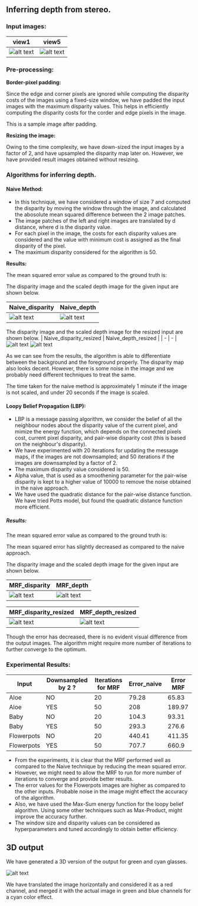 ## Inferring depth from stereo.

### Input images:
| view1 | view5 |
| - | - |
|![alt text](https://github.com/tanmayiballa/inferring-depth-from-stereo/blob/main/Input/view1.png)| ![alt text](https://github.com/tanmayiballa/inferring-depth-from-stereo/blob/main/Input/view5.png) |

### Pre-processing:

**Border-pixel padding:**

Since the edge and corner pixels are ignored while computing the disparity costs of the images using a fixed-size window, we have padded the input images with the maximum disparity values. This helps in efficiently computing the disparity costs for the corder and edge pixels in the image.

This is a sample image after padding.

**Resizing the image:**

Owing to the time complexity, we have down-sized the input images by a factor of 2, and have upsampled the disparity map later on. However, we have provided result images obtained without resizing.

### Algorithms for inferring depth.

#### Naive Method:
- In this technique, we have considered a window of size 7 and computed the disparity by moving the window through the image, and calculated the abosolute mean squared difference between the 2 image patches.
- The image patches of the left and right images are translated by d distance, where d is the disparity value.
- For each pixel in the image, the costs for each disparity values are considered and the value with minimum cost is assigned as the final disparity of the pixel.
- The maximum disparity considered for the algorithm is 50.

**Results:**

The mean squared error value as compared to the ground truth is: 

The disparity image and the scaled depth image for the given input are shown below.

| Naive_disparity | Naive_depth |
| - | - |
| ![alt text](https://github.com/tanmayiballa/inferring-depth-from-stereo/blob/main/out_naive.png) | ![alt text](https://github.com/tanmayiballa/inferring-depth-from-stereo/blob/main/output-naive.png) |

The disparity image and the scaled depth image for the resized input are shown below.
| Naive_disparity_resized | Naive_depth_resized |
| - | - |
![alt text](https://github.com/tanmayiballa/inferring-depth-from-stereo/blob/main/out_naive_resized.png)
![alt text](https://github.com/tanmayiballa/inferring-depth-from-stereo/blob/main/output-naive-resized.png)

As we can see from the results, the algorithm is able to differentiate between the background and the foreground properly. The disparity map also looks decent. However, there is some noise in the image and we probably need different techniques to treat the same.

The time taken for the naive method is approximately 1 minute if the image is not scaled, and under 20 seconds if the image is scaled.

#### Loopy Belief Propagation (LBP):
- LBP is a message passing algorithm, we consider the belief of all the neighbour nodes about the disparity value of the current pixel, and mimize the energy function, which depends on the connected pixels cost, current pixel disparity, and pair-wise disparity cost (this is based on the neighbour's disparity).
- We have experimented with 20 iterations for updating the message maps, if the images are not downsampled; and 50 iterations if the images are downsampled by a factor of 2. 
- The maximum disparity value considered is 50.
- Alpha value, that is used as a smoothening parameter for the pair-wise disparity is kept to a higher value of 10000 to remove the noise obtained in the naive approach.
- We have used the quadratic distance for the pair-wise distance function. We have tried Potts model, but found the quadratic distance function more efficient.

##### Results:

The mean squared error value as compared to the ground truth is: 

The mean squared error has slightly decreased as compared to the naive approach. 

The disparity image and the scaled depth image for the given input are shown below.

| MRF_disparity | MRF_depth |
| - | - |
| ![alt text](https://github.com/tanmayiballa/inferring-depth-from-stereo/blob/main/out_mrf.png) | ![alt text](https://github.com/tanmayiballa/inferring-depth-from-stereo/blob/main/output-mrf.png) |

| MRF_disparity_resized | MRF_depth_resized |
| - | - |
| ![alt text](https://github.com/tanmayiballa/inferring-depth-from-stereo/blob/main/out_mrf_resized.png) | ![alt text](https://github.com/tanmayiballa/inferring-depth-from-stereo/blob/main/output-mrf-resized.png) |

Though the error has decreased, there is no evident visual difference from the output images. The algorithm might require more number of iterations to further converge to the optimum.

### Experimental Results:

| Input | Downsampled by 2 ? | Iterations for MRF | Error_naive | Error MRF |
| ------------- | ------------- | ------------- | ------------- | ------------- |
| Aloe  | NO  | 20 | 79.28 | 65.83 |
| Aloe  | YES  | 50 | 208 | 189.97 |
| Baby  | NO  | 20 | 104.3 | 93.31 |
| Baby  | YES  | 50 | 293.3 | 276.6 |
| Flowerpots | NO  | 20 | 440.41 | 411.35 |
| Flowerpots | YES  | 50 | 707.7 | 660.9 |

- From the experiments, it is clear that the MRF performed well as compared to the Naive technique by reducing the mean squared error.
- However, we might need to allow the MRF to run for more number of iterations to converge and provide better results.
- The error values for the Flowerpots images are higher as compared to the other inputs. Probable noise in the image might effect the accuracy of the algorithm.
- Also, we have used the Max-Sum energy function for the loopy belief algorithm. Using some other techniques such as Max-Product, might improve the accuracy further.
- The window size and disparity values can be considered as hyperparameters and tuned accordingly to obtain better efficiency.

## 3D output

We have generated a 3D version of the output for green and cyan glasses.

![alt text](https://github.com/tanmayiballa/inferring-depth-from-stereo/blob/main/output-3d.png)

We have translated the image horizontally and considered it as a red channel, and merged it with the actual image in green and blue channels for a cyan color effect. 
